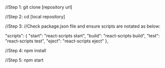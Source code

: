 //Step 1:
git clone [repository url]

//Step 2:
cd [local repository]

//Step 3:
//Check package.json file and ensure scripts are notated as below:

"scripts": {
    "start": "react-scripts start",
    "build": "react-scripts build",
    "test": "react-scripts test",
    "eject": "react-scripts eject"
  },
  
//Step 4: 
npm install

//Step 5:
npm start
